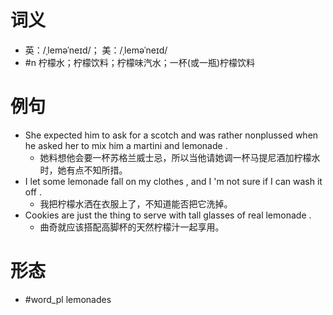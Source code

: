 # 词义
- 英：/ˌleməˈneɪd/； 美：/ˌleməˈneɪd/
- #n 柠檬水；柠檬饮料；柠檬味汽水；一杯(或一瓶)柠檬饮料
# 例句
- She expected him to ask for a scotch and was rather nonplussed when he asked her to mix him a martini and lemonade .
	- 她料想他会要一杯苏格兰威士忌，所以当他请她调一杯马提尼酒加柠檬水时，她有点不知所措。
- I let some lemonade fall on my clothes , and I 'm not sure if I can wash it off .
	- 我把柠檬水洒在衣服上了，不知道能否把它洗掉。
- Cookies are just the thing to serve with tall glasses of real lemonade .
	- 曲奇就应该搭配高脚杯的天然柠檬汁一起享用。
# 形态
- #word_pl lemonades

